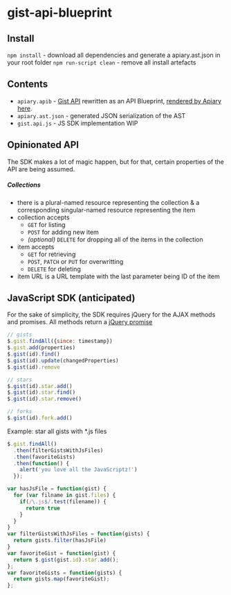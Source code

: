 gist-api-blueprint
==================

Install
-------------
`npm install` - download all dependencies and generate a apiary.ast.json in your root folder
`npm run-script clean` - remove all install artefacts

Contents
--------
+ `apiary.apib` - [Gist API](http://developer.github.com/v3/gists/) rewritten as an API Blueprint, [rendered by Apiary here](http://docs.gistsample.apiary.io/).
+ `apiary.ast.json` - generated JSON serialization of the AST
+ `gist.api.js` - JS SDK implementation WIP


Opinionated API
---------------
The SDK makes a lot of magic happen, but for that, certain properties of the API are being assumed.

##### Collections
- there is a plural-named resource representing the collection & a corresponding singular-named resource representing the item
- collection accepts
     - `GET` for listing
     - `POST` for adding new item
     - *(optional)* `DELETE` for dropping all of the items in the collection
- item accepts
     - `GET` for retrieving
     - `POST`, `PATCH` or `PUT` for overwritting
     - `DELETE` for deleting
- item URL is a URL template with the last parameter being ID of the item


JavaScript SDK (anticipated)
------------------------------

For the sake of simplicity, the SDK requires jQuery for the AJAX methods and promises.
All methods return a [jQuery promise](http://api.jquery.com/category/deferred-object/)

```js
// gists
$.gist.findAll({since: timestamp})
$.gist.add(properties)
$.gist(id).find()
$.gist(id).update(changedProperties)
$.gist(id).remove

// stars
$.gist(id).star.add()
$.gist(id).star.find()
$.gist(id).star.remove()

// forks
$.gist(id).fork.add()
```

Example: star all gists with *.js files

```js
$.gist.findAll()
  .then(filterGistsWithJsFiles)
  .then(favoriteGists)
  .then(function() {
    alert('you love all the JavaScriptz!')
  });

var hasJsFile = function(gist) {
  for (var filname in gist.files) {
    if(/\.js$/.test(filename)) {
      return true
    }
  }
}
var filterGistsWithJsFiles = function(gists) {
  return gists.filter(hasJsFile)
}
var favoriteGist = function(gist) {
  return $.gist(gist.id).star.add();
};
var favoriteGists = function(gists) {
  return gists.map(favoriteGist);
};
```
